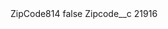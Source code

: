 <?xml version="1.0" encoding="UTF-8"?>
<CustomMetadata xmlns="http://soap.sforce.com/2006/04/metadata" xmlns:xsi="http://www.w3.org/2001/XMLSchema-instance" xmlns:xsd="http://www.w3.org/2001/XMLSchema">
    <label>ZipCode814</label>
    <protected>false</protected>
    <values>
        <field>Zipcode__c</field>
        <value xsi:type="xsd:string">21916</value>
    </values>
</CustomMetadata>
